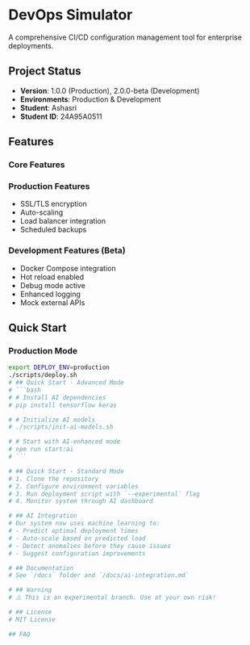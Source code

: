 # DevOps Simulator

A comprehensive CI/CD configuration management tool for enterprise deployments.

## Project Status
- **Version**: 1.0.0 (Production), 2.0.0-beta (Development)
- **Environments**: Production & Development
- **Student**: Ashasri
- **Student ID**: 24A95A0511

## Features

### Core Features
<!-- **EXPERIMENTAL BUILD** - Advanced CI/CD configuration management with AI integration.

## Project Status
**Version**: 3.0.0-experimental  
**Environment**: Testing  
**Maintainer**: DevOps Innovation Team

## Cutting-Edge Features
- 🤖 AI-powered deployment optimization
- 🌐 Multi-cloud orchestration (AWS, Azure, GCP, DigitalOcean)
- 📈 Predictive scaling with machine learning
- 🔒 Zero-trust security architecture
- 🌊 Event-driven architecture
- 🎯 Chaos engineering tools

## Legacy Features
- Automated deployment scripts
- Real-time monitoring
- Configuration management
- Backup and recovery system -->

### Production Features
- SSL/TLS encryption
- Auto-scaling
- Load balancer integration
- Scheduled backups

### Development Features (Beta)
-  Docker Compose integration
-  Hot reload enabled
-  Debug mode active
-  Enhanced logging
-  Mock external APIs

## Quick Start

### Production Mode
```bash
export DEPLOY_ENV=production
./scripts/deploy.sh
# ## Quick Start - Advanced Mode
# ```bash
# # Install AI dependencies
# pip install tensorflow keras

# # Initialize AI models
# ./scripts/init-ai-models.sh

# # Start with AI-enhanced mode
# npm run start:ai
# ```

# ## Quick Start - Standard Mode
# 1. Clone the repository
# 2. Configure environment variables
# 3. Run deployment script with `--experimental` flag
# 4. Monitor system through AI dashboard

# ## AI Integration
# Our system now uses machine learning to:
# - Predict optimal deployment times
# - Auto-scale based on predicted load
# - Detect anomalies before they cause issues
# - Suggest configuration improvements

# ## Documentation
# See `/docs` folder and `/docs/ai-integration.md`

# ## Warning
# ⚠️ This is an experimental branch. Use at your own risk!

# ## License
# MIT License

## FAQ
